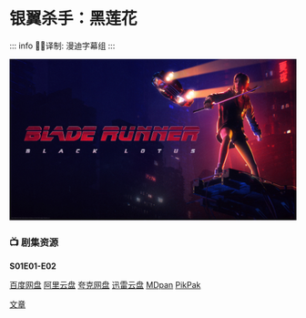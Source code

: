 # 银翼杀手：黑莲花

::: info
✍🏻译制: 漫迪字幕组
:::

![banner.jpg](banner.jpg)

### 📺 剧集资源

**S01E01-E02**

[百度网盘](https://pan.baidu.com/s/1HLMDCE5QuXrs7UBh5BlXMg?pwd=4qg9)  [阿里云盘](https://www.aliyundrive.com/s/8S7RShiBrUH)  [夸克网盘](https://pan.quark.cn/s/052cc1526a84)  [迅雷云盘](https://pan.xunlei.com/s/VNnhHrGN95sz6Xth82u_EVUaA1?pwd=2w9g#)  [MDpan](https://pan.mdsub.top/%E9%93%B6%E7%BF%BC%E6%9D%80%E6%89%8B%E2%80%9B%EF%BC%9A%E9%BB%91%E8%8E%B2%E8%8A%B1)  [PikPak](https://mypikpak.com/s/VNmWTvP4nPZf7Eau8xUk3Ko2o1)

[文章](%E6%96%87%E7%AB%A0%20df0757b1b9af4f09be38ee3372832967.csv)